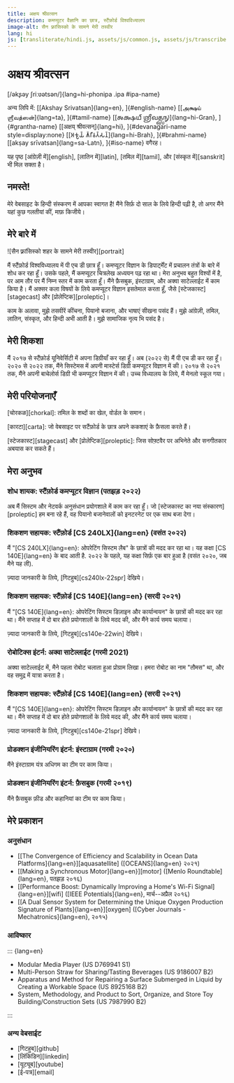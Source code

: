 ```yaml
---
title: अक्षय श्रीवत्सन
description: कमप्युटर वैज्ञानि का छात्र, स्टैंफ़ोर्ड विश्वविध्यालय
image-alt: सैन फ़्रांसिस्को के सामने मेरी तस्वीर
lang: hi
js: [transliterate/hindi.js, assets/js/common.js, assets/js/transcribe.js]
---
```


# अक्षय श्रीवत्सन

[/əkʂəy ʃriːʋətsən/]{lang=hi-phonipa .ipa #ipa-name}

अन्य लिपि में: [[Akshay Srivatsan]{lang=en}, ]{#english-name} [[அக்ஷய்
ஶ்ரீவத்ஸன்]{lang=ta}, ]{#tamil-name} [[𑌅𑌕𑍍𑌷𑌯𑍍 𑌶𑍍𑌰𑍀𑌵𑌤𑍍𑌸𑌨𑍍]{lang=hi-Gran},
]{#grantha-name} [[अक्षय् श्रीवत्सन्]{lang=hi}, ]{#devanagari-name
style=display:none} [[𑀅𑀓𑁆𑀱𑀬𑁆 𑀰𑁆𑀭𑀻𑀯𑀢𑁆𑀲𑀦𑁆]{lang=hi-Brah}, ]{#brahmi-name} [[akṣay
srīvatsan]{lang=sa-Latn}, ]{#iso-name} वगैरह।

यह पृष्ठ [आंग्रेज़ी में][english], [लातिन में][latin], [तमिल में][tamil], और
[संस्कृत में][sanskrit] भी मिल सक्ता है।

## नमस्ते!

मेरे वेबसाइट के हिन्दी संस्करण में आपका स्वागत है! मैंने सिर्फ़ दो साल के लिये
हिन्दी पढ़ी है, तो अगर मैंने यहां कुछ गलतीयां कीं, माफ़ किजीये।

<div id="scripts" style="display:none">
<label for="script">**लिपि का फ़ैसला करें:**</label>
<select lang="hi" name="script" id="script">
<!-- Filled from JS -->
</select>
</div>

## मेरे बारे में

![सैन फ़्रांसिस्को शहर के सामने मेरी तस्वीर][portrait]

मैं स्टैंफ़ोर्ड विश्वविध्यालय में पी एच डी छात्र हूँ। कमप्यूटर विज्ञान के
डिपार्ट्मेंट में प्रचालन तंत्रों के बारे में शोध कर रहा हूँ। उसके पहले, मैं
कमप्यूटर चित्रलेख अध्ययन पढ़ रहा था। मेरा अनुभव बहुत विश्यों में है, पर आम तौर
पर मैं निम्न स्तर में काम करता हूँ। मैंने फ़ैसबुक, इंस्टाग्राम, और अक्वा
साटेल्लाईट में काम किया है। मैं अक्सर कला विषयों के लिये कमप्यूटर विज्ञान
इसतेमाल करता हूँ, जैसे [स्टेजकास्ट][stagecast] और [प्रोलेप्टिक][proleptic]।

काम के अलावा, मुझे तसवीरें कींचना, पियानो बजाना, और भाषाएं सीखना पसंद हैं। मुझे
आंग्रेज़ी, तमिल, लातिन, संस्कृत, और हिन्दी अभी आती है। मुझे सामाजिक नृत्य भि पसंद
है।

## मेरी शिकशा

मैं २०१७ से स्टैंफ़ोर्ड यूनिवेर्सिटी में अपना डिग्रीयाँ कर रहा हूँ। अब (२०२२ से)
मैं पी एच डी कर रहा हूँ। २०२० से २०२२ तक, मैंने सिस्टेमस में अपनी मास्टेर्स
डिग्री कमप्यूटर विज्ञान में की। २०१७ से २०२१ तक, मैंने अपनी बाचेलोर्स डिग्री भी
कमप्यूटर विज्ञान में की। उच्च विध्यालय के लिये, मैं मेनलो स्कूल गया।

## मेरी परियोजनाएँ

[चोरकळ][chorkal]: तमिल के शब्दों का खेल, वोर्डल के समान।

[कारटा][carta]: जो वेबसाइट पर सटैंफ़ोर्ड के छात्र अपने ककशाएं के फ़ैसला करते
हैं।

[स्टेजकास्ट][stagecast] और [प्रोलेप्टिक][proleptic]: जिस सोफ़्टवैर पर अभिनेते और
सनगीतकार अबयास कर सकते हैं।

## मेरा अनुभव

### शोध शायक: स्टैंफ़ोर्ड कमप्यूटर विज्ञान (पतझड़ २०२२)

अब मैं सिस्टम और नेटवर्क अनुसंधान प्रयोगशाले में काम कर रहा हुँ। जो [स्टेजकास्ट
का नया संस्कारण][proleptic] हम बना रहे हैं, वह पियानो बजानेवालों को इनटरनेट पर
एक साथ बजा देगा।

### शिकशण सहायक: स्टैंफ़ोर्ड [CS 240LX]{lang=en} (वसंत २०२२)

मैं "[CS 240LX]{lang=en}: ओपरेटिंग सिस्टम लैब" के छात्रों की मदद कर रहा था। यह
कक्षा [CS 140E]{lang=en} के बाद आती है. २०२२ के पहले, यह कक्षा सिर्फ़ एक बार हुआ
है (वसंत २०२०, जब मैने यह ली).

ज़्यादा जानकारी के लिये, [गिटहुब][cs240lx-22spr] देखिये।

### शिकशण सहायक: स्टैंफ़ोर्ड [CS 140E]{lang=en} (सरदी २०२१)

मैं "[CS 140E]{lang=en}: ओपरेटिंग सिस्टम डिज़ाइन और कार्यान्वयन" के छात्रों की
मदद कर रहा था। मैंने सप्ताह में दो बार होते प्रयोगशालों के लिये मदद की, और मैंने
कार्य समय चलाया।

ज़्यादा जानकारी के लिये, [गिटहुब][cs140e-22win] देखिये।

### रोबोटिक्स इंटर्न: अक्वा साटेल्लाईट (गरमी 2021)

अक्वा साटेल्लाईट में, मैने पहला रोबोट चलाता हुआ प्रोग्राम लिखा। हमरा रोबोट का
नाम "तौमस" था, और वह समुद्र में यात्रा करता है।

### शिकशण सहायक: स्टैंफ़ोर्ड [CS 140E]{lang=en} (सरदी २०२१)

मैं "[CS 140E]{lang=en}: ओपरेटिंग सिस्टम डिज़ाइन और कार्यान्वयन" के छात्रों की
मदद कर रहा था। मैंने सप्ताह में दो बार होते प्रयोगशालों के लिये मदद की, और मैंने
कार्य समय चलाया।

ज़्यादा जानकारी के लिये, [गिटहुब][cs140e-21spr] देखिये।

### प्रोडक्शन इंजीनियरिंग इंटर्न: इंस्टाग्राम (गरमी २०२०)

मैंने इंस्टाग्राम यंत्र अधिगम का टीम पर काम किया।

### प्रोडक्शन इंजीनियरिंग इंटर्न: फ़ैसबुक (गरमी २०१९)

मैंने फ़ैसबुक फ़ीड और कहानियां का टीम पर काम किया।

## मेरे प्रकाशन

### अनुसंधान

-   [[The Convergence of Efficiency and Scalability in Ocean Data
    Platforms]{lang=en}][aquasatellite] ([OCEANS]{lang=en} २०२१)
-   [[Making a Synchronous Motor]{lang=en}][motor] ([Menlo Roundtable]{lang=en},
    पतझड़ २०१६)
-   [[Performance Boost: Dynamically Improving a Home's Wi-Fi
    Signal]{lang=en}][wifi] ([IEEE Potentials]{lang=en}, मार्च--अप्रैल २०१६)
-   [[A Dual Sensor System for Determining the Unique Oxygen Production
    Signature of Plants]{lang=en}][oxygen] ([Cyber Journals -
    Mechatronics]{lang=en}, २०१५)

### आविष्कार

::: {lang=en}

-   Modular Media Player (US D769941 S1)
-   Multi-Person Straw for Sharing/Tasting Beverages (US 9186007 B2)
-   Apparatus and Method for Repairing a Surface Submerged in Liquid by Creating
    a Workable Space (US 8925168 B2)
-   System, Methodology, and Product to Sort, Organize, and Store Toy
    Building/Construction Sets (US 7987990 B2)

:::

### अन्य वेबसाईट

-   [गिटहुब][github]
-   [लिंकिडिन][linkedin]
-   [यूट्यूब][youtube]
-   [ई-पत्र][email]

<script>
var replacement_words = {
    'akshay': 'Akshay',
    'shreevatsan': 'Srivatsan',
    'vebsaait': 'website',
    'prograam': 'program',
    'stainford': 'Stanford',
    'yooniversiti': 'University',
    'graidooait': 'graduate',
    'baacelors': 'bachelors',
    'maasters': 'masters',
    'digri': 'degree',
    'digree': 'degree',
    'kamapyootar': 'computer',
    'aangrezi': 'Angrezi',
    'laatin': 'Latin',
    'tamil': 'Tamil',
    'hindi': 'Hindi',
    'sanskrit': 'Sanskrit',
    'dipaartment': 'department',
    'kaarta': 'Carta',
    'corakal': 'Chorkal',
    'vordal': 'Wordle',
    'stejkaast': 'Stagecast',
    'kovid': 'COVID',
    'opreting': 'operating',
    'sistam': 'system',
    'laib': 'lab',
    'dizaain': 'design',
    'faisbuk': 'Facebook',
    'softavair': 'software',
    'instaagraam': 'Instagram',
    'robotiks intarn': 'Robotics Intern',
    'prodakshan injeeniyaring intarn': 'Production Engineering',
    'teem': 'team',
    'akva saatellaaeet': 'Aqua Satellite',
    'piyaano': 'piano',
    'menlo': 'Menlo',
    'skool': 'School',
    'github': 'GitHub',
    'linkidin': 'LinkedIn',
    'yootyoob': 'YouTube',
    'vebsaaeet': 'website',
    'ee-patr': 'e-patr',
    'maarca': 'March',
    'aprail': 'April',
    'pi ec di': 'PhD',
    'netvark': 'network',
    'intaranet': 'internet',
    'சோர்கள்': 'சொற்கள்',
    'தமில்': 'தமிழ்',
};

function fix_hindi_a(s) {
    const VOWELS = "अआइईउऊऋॠऌॡएऐओऔ";
    const DIACRITICS = "◌◌ा◌ि◌ी◌ु◌ू◌ृ◌ॄ◌ॢ◌ॣ◌े◌ै◌ो◌ौ".replaceAll("◌", "");
    const VOCALICS = VOWELS + DIACRITICS;
    const CONSONANTS = "कखगघङचछजझञटठडढणतथदधनपफबभमयरलवळशषसहफ़ऩड़ढ़ज़";
    const HALANT = "्".replaceAll("◌", "");

    const PUNCTUATION=".,()–-“”:।";

    for (let i = 0; i < PUNCTUATION.length; i++) {
        s = s.replaceAll(PUNCTUATION[i], ' ' + PUNCTUATION[i] + ' ');
    }

    let words = s.split(' ');
    words = words.map(word => {
        word = word.trim();
        if (word.length == 0) return word;
        if (word.length == 1) return word;
        let first_syllable_ending = -1;
        for (let i = 0; i < word.length; i++) {
            let current = word[i];
            first_syllable_ending = i;
            if (VOCALICS.includes(current)) {
                break;
            }
            let next = word[i + 1];
            if (CONSONANTS.includes(current) && CONSONANTS.includes(next)) {
                break;
            }
        }

        // Using rules vaguely based on https://aclanthology.org/W04-0103.pdf.

        // Don't mess with monosyllables.
        if (first_syllable_ending === word.length - 1) return word;

        // Rule 1: multisyllabic words always lose their final schwa.
        // - with some exceptions for conjuncts
        if (CONSONANTS.includes(word[word.length - 1])) {
            let ending = word.substring(word.length - 3);
            let EXCEPTIONS = ["न्य", "त्र"];
            if (!EXCEPTIONS.includes(ending)) {
                word = word + HALANT;
            }
        }

        // Rule 2: infinitives (or similar) lose the schwa before their ending.
        // - but not if there's only one syllable before the ending
        if (word.endsWith("ना") || word.endsWith("ने")) {
            let ending = word.substring(word.length - 2);
            let beginning = word.substring(0, word.length - 2);
            if (beginning.length >= first_syllable_ending && beginning.length >= 2) {
                let previous = word[beginning.length - 1];
                if (CONSONANTS.includes(previous)) {
                    word = beginning + HALANT + ending;
                }
            }
        }

        // Rule 3: delete schwas in the environment VC_CV.
        // - applies from right to left
        // - does not apply to first syllable
        for (let i = word.length; i >= first_syllable_ending - 2; i--) {
            let a = word[i]
            let b = word[i + 1];
            let c = word[i + 2];
            let d = word[i + 3];
            
            if ((VOCALICS.includes(a) || CONSONANTS.includes(a)) && CONSONANTS.includes(b) && CONSONANTS.includes(c) && d !== HALANT) {
                word = word.substring(0, i + 2) + HALANT + word.substring(i + 2);
            }
        }
        return word;
    });

    s = words.join(' ');

    for (let i = 0; i < PUNCTUATION.length; i++) {
        s = s.replaceAll(' ' + PUNCTUATION[i] + ' ', PUNCTUATION[i]);
    }
    return s;
}

function transcribe_string(s, map) {
    let result = transcribe_string_without_replacements(fix_hindi_a(s), map);

    const PUNCTUATION=".,()–-“:";
    for (let i = 0; i < PUNCTUATION.length; i++) {
        result = result.replaceAll(PUNCTUATION[i], ' ' + PUNCTUATION[i] + ' ');
    }

    let words = result.split(' ');
    words = words.map(word => {
        if (word.endsWith("aa")) return word.substring(0, word.length - 2) + "a";
        if (word.endsWith("ee")) return word.substring(0, word.length - 2) + "i";
        if (word.endsWith("oo")) return word.substring(0, word.length - 2) + "u";
        return word;
    })

    result = words.join(" ");
    for (let i = 0; i < PUNCTUATION.length; i++) {
        result = result.replaceAll(' ' + PUNCTUATION[i] + ' ', PUNCTUATION[i]);
    }
    return apply_replacements(result);
}

setup(
    document.getElementById("scripts"),
    document.getElementById("script"),
    [
        ["देवनागरी", "devanagari", "hi", null],
        ["तमिल", "tamil", "hi-Taml", mapping.to_tamil],
        ["लातिन", "iso", "hi-Latn", mapping.to_iso],
        ["ध्वन्यात्मक", "ipa", "hi-phonipa", mapping.to_ipa],
        ["आंग्रेज़ी", "angrezi", "hi-Latn", mapping.to_english],
    ]
);
</script>
